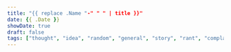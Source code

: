 ```yaml
---
title: "{{ replace .Name "-" " " | title }}"
date: {{ .Date }}
showDate: true
draft: false
tags: ["thought", "idea", "random", "general", "story", "rant", "complaint", "fountainpens", "newhorizons", "programming", "linguistics", "society", "writing", "originalwork"]
---
```


